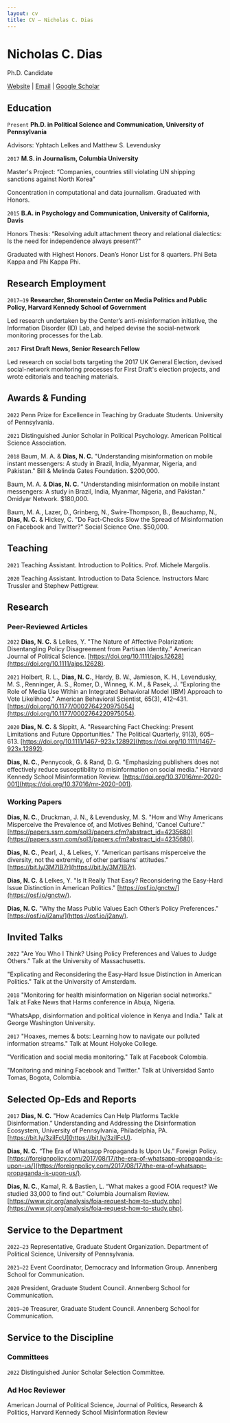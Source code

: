 ```yaml
---
layout: cv
title: CV – Nicholas C. Dias
---
```


# Nicholas C. Dias
Ph.D. Candidate



<div id="webaddress">
<a href="https://niccdias.com/">Website</a> | <a href="mailto:niccdias@sas.upenn.edu">Email</a> | <a href="https://scholar.google.com/citations?user=XudGcdkAAAAJ">Google Scholar</a>
</div>



## Education
`Present` **Ph.D. in Political Science and Communication, University of Pennsylvania**

Advisors: Yphtach Lelkes and Matthew S. Levendusky

`2017` **M.S. in Journalism, Columbia University**

Master's Project: “Companies, countries still violating UN shipping sanctions against North Korea”

Concentration in computational and data journalism. Graduated with Honors.

`2015` **B.A. in Psychology and Communication, University of California, Davis**

Honors Thesis: “Resolving adult attachment theory and relational dialectics: Is the need for independence always present?”

Graduated with Highest Honors. Dean’s Honor List for 8 quarters. Phi Beta Kappa and Phi Kappa Phi.



## Research Employment
`2017–19` **Researcher, Shorenstein Center on Media Politics and Public Policy, Harvard Kennedy School of Government**

Led research undertaken by the Center’s anti-misinformation initiative, the Information Disorder (ID) Lab, and helped devise the social-network monitoring processes for the Lab. 

`2017` **First Draft News, Senior Research Fellow**

Led research on social bots targeting the 2017 UK General Election, devised social-network monitoring processes for First Draft's election projects, and wrote editorials and teaching materials.



## Awards & Funding
`2022` Penn Prize for Excellence in Teaching by Graduate Students. University of Pennsylvania.

`2021` Distinguished Junior Scholar in Political Psychology. American Political Science Association.

`2018` Baum, M. A. & **Dias, N. C.** "Understanding misinformation on mobile instant messengers: A study in Brazil, India, Myanmar, Nigeria, and Pakistan." Bill & Melinda Gates Foundation. $200,000.

Baum, M. A. & **Dias, N. C.** "Understanding misinformation on mobile instant messengers: A study in Brazil, India, Myanmar, Nigeria, and Pakistan." Omidyar Network. $180,000.

Baum, M. A., Lazer, D., Grinberg, N., Swire-Thompson, B., Beauchamp, N., **Dias, N. C.** & Hickey, C. "Do Fact-Checks Slow the Spread of Misinformation on Facebook and Twitter?" Social Science One. $50,000.



## Teaching
`2021` Teaching Assistant. Introduction to Politics. Prof. Michele Margolis.

`2020` Teaching Assistant. Introduction to Data Science. Instructors Marc Trussler and Stephew Pettigrew.



## Research

### Peer-Reviewed Articles
`2022` **Dias, N. C.** & Lelkes, Y. "The Nature of Affective Polarization: Disentangling Policy Disagreement from Partisan Identity." American Journal of Political Science. [https://doi.org/10.1111/ajps.12628](https://doi.org/10.1111/ajps.12628).

`2021` Holbert, R. L., **Dias, N. C.**, Hardy, B. W., Jamieson, K. H., Levendusky, M. S., Renninger, A. S., Romer, D., Winneg, K. M., & Pasek, J. "Exploring the Role of Media Use Within an Integrated Behavioral Model (IBM) Approach to Vote Likelihood." American Behavioral Scientist, 65(3), 412–431. [https://doi.org/10.1177/0002764220975054](https://doi.org/10.1177/0002764220975054).

`2020` **Dias, N. C.** & Sippitt, A. "Researching Fact Checking: Present Limitations and Future Opportunities." The Political Quarterly, 91(3), 605–613. [https://doi.org/10.1111/1467-923x.12892](https://doi.org/10.1111/1467-923x.12892).

**Dias, N. C.**, Pennycook, G. & Rand, D. G. "Emphasizing publishers does not effectively reduce susceptibility to misinformation on social media." Harvard Kennedy School Misinformation Review. [https://doi.org/10.37016/mr-2020-001](https://doi.org/10.37016/mr-2020-001).

### Working Papers
**Dias, N. C.**, Druckman, J. N., & Levendusky, M. S. "How and Why Americans Misperceive the Prevalence of, and Motives Behind, 'Cancel Culture'." [https://papers.ssrn.com/sol3/papers.cfm?abstract_id=4235680](https://papers.ssrn.com/sol3/papers.cfm?abstract_id=4235680).

**Dias, N. C.**, Pearl, J., & Lelkes, Y. "American partisans misperceive the diversity, not the extremity, of other partisans' attitudes." [https://bit.ly/3M7IB7r](https://bit.ly/3M7IB7r).

**Dias, N. C.** & Lelkes, Y. "Is It Really That Easy? Reconsidering the Easy-Hard Issue Distinction in American Politics." [https://osf.io/gnctw/](https://osf.io/gnctw/).

**Dias, N. C.** "Why the Mass Public Values Each Other’s Policy Preferences." [https://osf.io/j2anv/](https://osf.io/j2anv/).



## Invited Talks
`2022` "Are You Who I Think? Using Policy Preferences and Values to Judge Others." Talk at the University of Massachusetts.

"Explicating and Reconsidering the Easy-Hard Issue Distinction in American Politics." Talk at the University of Amsterdam.

`2018` "Monitoring for health misinformation on Nigerian social networks." Talk at Fake News that Harms conference in Abuja, Nigeria.

"WhatsApp, disinformation and political violence in Kenya and India." Talk at George Washington University.

`2017` "Hoaxes, memes & bots: Learning how to navigate our polluted information streams." Talk at Mount Holyoke College.

"Verification and social media monitoring." Talk at Facebook Colombia.

"Monitoring and mining Facebook and Twitter." Talk at Universidad Santo Tomas, Bogota, Colombia.



## Selected Op-Eds and Reports
`2017` **Dias, N. C.** "How Academics Can Help Platforms Tackle Disinformation.” Understanding and Addressing the Disinformation Ecosystem, University of Pennsylvania, Philadelphia, PA. [https://bit.ly/3ziIFcU](https://bit.ly/3ziIFcU).

**Dias, N. C.** “The Era of Whatsapp Propaganda Is Upon Us.” Foreign Policy. [https://foreignpolicy.com/2017/08/17/the-era-of-whatsapp-propaganda-is-upon-us/](https://foreignpolicy.com/2017/08/17/the-era-of-whatsapp-propaganda-is-upon-us/).

**Dias, N. C.**, Kamal, R. & Bastien, L. “What makes a good FOIA request? We studied 33,000 to find out.” Columbia Journalism Review. [https://www.cjr.org/analysis/foia-request-how-to-study.php](https://www.cjr.org/analysis/foia-request-how-to-study.php).



## Service to the Department
`2022–23` Representative, Graduate Student Organization. Department of Political Science, University of Pennsylvania.

`2021–22` Event Coordinator, Democracy and Information Group. Annenberg School for Communication.

`2020` President, Graduate Student Council. Annenberg School for Communication.

`2019–20` Treasurer, Graduate Student Council. Annenberg School for Communication.


## Service to the Discipline

### Committees
`2022` Distinguished Junior Scholar Selection Committee.

### Ad Hoc Reviewer
American Journal of Political Science, Journal of Politics, Research & Politics, Harvard Kennedy School Misinformation Review

<!-- ### Footer

Last updated: March 2023 -->


